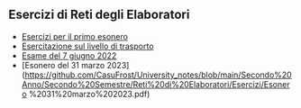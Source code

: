 ## Esercizi di Reti degli Elaboratori
- [Esercizi per il primo esonero](https://github.com/CasuFrost/University_notes/blob/main/Secondo%20Anno/Secondo%20Semestre/Reti%20di%20Elaboratori/Esercizi/Esercizi%20Esonero%201.pdf)
- [Esercitazione sul livello di trasporto](https://github.com/CasuFrost/University_notes/blob/main/Secondo%20Anno/Secondo%20Semestre/Reti%20di%20Elaboratori/Esercizi/Esercitazione%20livello%20di%20Trasporto.pdf)
- [Esame del 7 giugno 2022](https://github.com/CasuFrost/University_notes/blob/main/Secondo%20Anno/Secondo%20Semestre/Reti%20di%20Elaboratori/Esercizi/Esame%207%20giugno%202022.pdf)
- [Esonero del 31 marzo  2023](https://github.com/CasuFrost/University_notes/blob/main/Secondo%20Anno/Secondo%20Semestre/Reti%20di%20Elaboratori/Esercizi/Esonero %2031%20marzo%202023.pdf)

